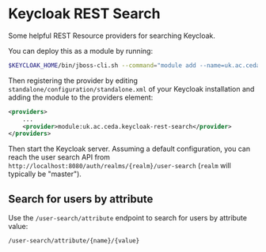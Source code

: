 # Keycloak REST Search

Some helpful REST Resource providers for searching Keycloak.

You can deploy this as a module by running:

```bash
$KEYCLOAK_HOME/bin/jboss-cli.sh --command="module add --name=uk.ac.ceda.keycloak-rest-search --resources=target/keycloak-rest-search.jar --dependencies=org.keycloak.keycloak-core,org.keycloak.keycloak-server-spi,org.keycloak.keycloak-server-spi-private,javax.ws.rs.api"
```

Then registering the provider by editing `standalone/configuration/standalone.xml` of your Keycloak installation and adding the module to the providers element:

```xml
<providers>
    ...
    <provider>module:uk.ac.ceda.keycloak-rest-search</provider>
</providers>
```

Then start the Keycloak server. Assuming a default configuration, you can reach the user search API from `http://localhost:8080/auth/realms/{realm}/user-search` (`realm` will typically be "master").

## Search for users by attribute

Use the `/user-search/attribute` endpoint to search for users by attribute value:

```/user-search/attribute/{name}/{value}```
